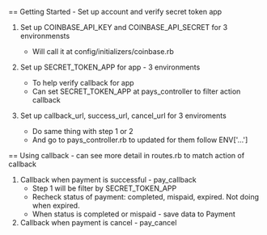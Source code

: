 == Getting Started - Set up account and verify secret token app

1. Set up COINBASE_API_KEY and COINBASE_API_SECRET for 3 environmensts
	- Will call it at config/initializers/coinbase.rb


2. Set up SECRET_TOKEN_APP for app - 3 environments
	- To help verify callback for app
	- Can set SECRET_TOKEN_APP at pays_controller to filter action callback


3. Set up callback_url, success_url, cancel_url for 3 enviroments
	- Do same thing with step 1 or 2
	- And go to pays_controller.rb to updated for them follow ENV['...']
	
== Using callback - can see more detail in routes.rb to match action of callback

1. Callback when payment is successful - pay_callback
	- Step 1 will be filter by SECRET_TOKEN_APP
	- Recheck status of payment: completed, mispaid, expired. Not doing when expired.
	- When status is completed or mispaid - save data to Payment 
2. Callback when payment is cancel - pay_cancel



